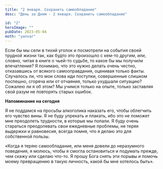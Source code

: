 ```yaml
---
title: "2 января. Сохранить самообладание"
desc: "День за Днем - 2 января. Сохранить самообладание"

id: "2"
heroImage: ""
pubDate: 2023-05-04
moth: "yanvar"
---
```


Если бы мы сели в тихий уголок и посмотрели на события своей трудной жизни
так, как будто это произошло с кем-то другим, или, словно, читая в книге о
чьей-то судьбе, то какое бы мы получили впечатление? Я понимаю, что это нужно
делать очень честно, отказавшись от всякого самооправдания, оценивая только
факты. Случалось ли, что мои слова иди поступки, совершенные слишком поспешно,
сгоряча или от отчаяния, только ухудшали ситуацию? Сожалею ли я об этом? Мы
учимся только на опыте, только заставляя свой разум не повторять старых
ошибок.

**Напоминание на сегодня**

Я не поддамся на просьбы алкоголика наказать его, чтобы облегчить его чувство
вины. Я не буду упрекать и плакать, ибо это не поможет мне преодолеть
трудности, в которые мы попали. Я буду очень стараться преодолевать свои
ежедневные проблемы, не теряя выдержки и равновесия, всегда помня, что я делаю
это для собственной пользы.

«Когда я теряю самообладание, или меня довели до неразумного поведения, я
молюсь, чтобы я смогла остановиться и подумать прежде, чем скажу или сделаю
что-то. Я прошу Бога снять эти порывы и помочь моему превращению в такую
личность, какой бы мне хотелось быть».
